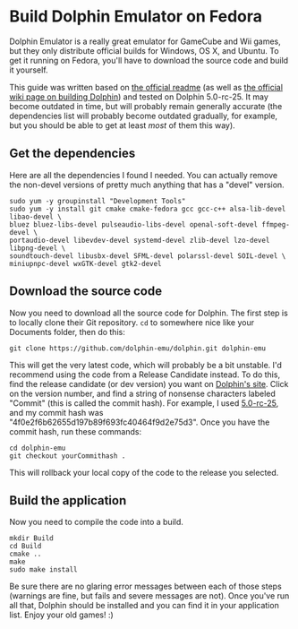 # Build Dolphin Emulator on Fedora

Dolphin Emulator is a really great emulator for GameCube and Wii games, but they only distribute official builds for Windows, OS X, and Ubuntu. To get it running on Fedora, you'll have to download the source code and build it yourself.

This guide was written based on [the official readme](https://github.com/dolphin-emu/dolphin/blob/master/Readme.md#building-for-linux-and-os-x) (as well as [the official wiki page on building Dolphin](https://wiki.dolphin-emu.org/index.php?title=Building_Dolphin_on_Linux)) and tested on Dolphin 5.0-rc-25. It may become outdated in time, but will probably remain generally accurate (the dependencies list will probably become outdated gradually, for example, but you should be able to get at least _most_ of them this way).

## Get the dependencies

Here are all the dependencies I found I needed. You can actually remove the non-devel versions of pretty much anything that has a "devel" version.

```
sudo yum -y groupinstall "Development Tools"
sudo yum -y install git cmake cmake-fedora gcc gcc-c++ alsa-lib-devel libao-devel \
bluez bluez-libs-devel pulseaudio-libs-devel openal-soft-devel ffmpeg-devel \
portaudio-devel libevdev-devel systemd-devel zlib-devel lzo-devel libpng-devel \
soundtouch-devel libusbx-devel SFML-devel polarssl-devel SOIL-devel \
miniupnpc-devel wxGTK-devel gtk2-devel
```

## Download the source code

Now you need to download all the source code for Dolphin. The first step is to locally clone their Git repository. `cd` to somewhere nice like your Documents folder, then do this:

```
git clone https://github.com/dolphin-emu/dolphin.git dolphin-emu
```

This will get the very latest code, which will probably be a bit unstable. I'd recommend using the code from a Release Candidate instead. To do this, find the release candidate (or dev version) you want on [Dolphin's site](https://dolphin-emu.org/download/). Click on the version number, and find a string of nonsense characters labeled "Commit" (this is called the commit hash). For example, I used [5.0-rc-25](https://dolphin-emu.org/download/dev/4f0e2f6b62655d197b89f693fc40464f9d2e75d3/), and my commit hash was "4f0e2f6b62655d197b89f693fc40464f9d2e75d3". Once you have the commit hash, run these commands:

```
cd dolphin-emu
git checkout yourCommithash .
```

This will rollback your local copy of the code to the release you selected.

## Build the application

Now you need to compile the code into a build.

```
mkdir Build
cd Build
cmake ..
make
sudo make install
```

Be sure there are no glaring error messages between each of those steps (warnings are fine, but fails and severe messages are not). Once you've run all that, Dolphin should be installed and you can find it in your application list. Enjoy your old games! :)
